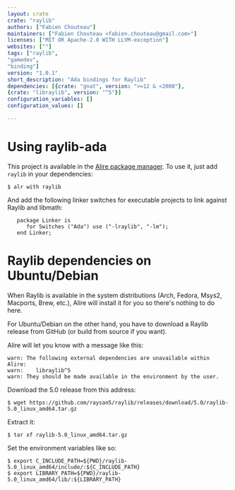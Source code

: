 ```yaml
---
layout: crate
crate: "raylib"
authors: ["Fabien Chouteau"]
maintainers: ["Fabien Chouteau <fabien.chouteau@gmail.com>"]
licenses: ["MIT OR Apache-2.0 WITH LLVM-exception"]
websites: [""]
tags: ["raylib",
"gamedev",
"binding"]
version: "1.0.1"
short_description: "Ada bindings for Raylib"
dependencies: [{crate: "gnat", version: ">=12 & <2000"},
{crate: "libraylib", version: "^5"}]
configuration_variables: []
configuration_values: []

---
```

# Using raylib-ada

This project is available in the [Alire package manager](https://alire.ada.dev).
To use it, just add `raylib` in your dependencies:
```console
$ alr with raylib
```

And add the following linker switches for executable projects to link against
Raylib and libmath:
```
   package Linker is
      for Switches ("Ada") use ("-lraylib", "-lm");
   end Linker;
```

# Raylib dependencies on Ubuntu/Debian

When Raylib is available in the system distributions (Arch, Fedora, Msys2,
Macports, Brew, etc.), Alire will install it for you so there's nothing to do
here.

For Ubuntu/Debian on the other hand, you have to download a Raylib release from
GitHub (or build from source if you want).

Alire will let you know with a message like this:
```
warn: The following external dependencies are unavailable within Alire:
warn:    libraylib^5
warn: They should be made available in the environment by the user.
```

Download the 5.0 release from this address:
```
$ wget https://github.com/raysan5/raylib/releases/download/5.0/raylib-5.0_linux_amd64.tar.gz
```

Extract it:
```
$ tar xf raylib-5.0_linux_amd64.tar.gz
```

Set the environment variables like so:
```
$ export C_INCLUDE_PATH=${PWD}/raylib-5.0_linux_amd64/include/:${C_INCLUDE_PATH}
$ export LIBRARY_PATH=${PWD}/raylib-5.0_linux_amd64/lib/:${LIBRARY_PATH}
```


